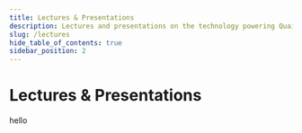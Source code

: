 ```yaml
---
title: Lectures & Presentations
description: Lectures and presentations on the technology powering Quai Network.
slug: /lectures
hide_table_of_contents: true
sidebar_position: 2
---
```


# Lectures & Presentations

hello
